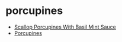 # porcupines

 * [Scallop Porcupines With Basil Mint Sauce](index/s/scallop-porcupines-with-basil-mint-sauce-103867.json)
 * [Porcupines](index/p/porcupines.json)

